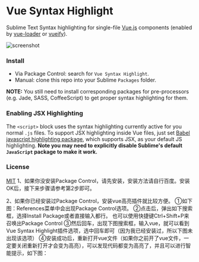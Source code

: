 # Vue Syntax Highlight

Sublime Text Syntax highlighting for single-file [Vue.js](http://vuejs.org) components (enabled by [vue-loader](https://github.com/vuejs/vue-loader) or [vueify](https://github.com/vuejs/vueify)).

![screenshot](https://cloud.githubusercontent.com/assets/499550/11458853/99ed23aa-9696-11e5-9bf6-43c706487aee.png)

### Install

- Via Package Control: search for `Vue Syntax Highlight`.
- Manual: clone this repo into your Sublime `Packages` folder.

**NOTE:** You still need to install corresponding packages for pre-processors (e.g. Jade, SASS, CoffeeScript) to get proper syntax highlighting for them.

### Enabling JSX Highlighting

The `<script>` block uses the syntax highlighting currently active for you normal `.js` files. To support JSX highlighting inside Vue files, just set [Babel javascript highlighting package](https://packagecontrol.io/packages/Babel), which supports JSX, as your default JS highlighting. **Note you may need to explicitly disable Sublime's default `JavaScript` package to make it work.**

### License

[MIT](http://opensource.org/licenses/MIT)
1、如果你没安装Package Control，请先安装，安装方法请自行百度。安装OK后，接下来步骤请参考第2步即可。

2、如果你已经安装过Package Control，安装vue高亮插件就比较方便。 
①如下图：References菜单中会出现Package Control选项。 
②点击后，弹出如下搜索框，选择Install Package或者直接输入都行。 
也可以使用快捷键Ctrl+Shift+P来召唤出Package Control 
③然后回车，出现下图搜索框，输入vue，就可以看到Vue Syntax Highlight插件选项，选中回车即可（因为我已经安装过，所以下图未出现该选项） 
④安装成功后，重新打开vue文件（如果你之前开了vue文件，一定要关闭重新打开才会变为高亮），可以发现代码都变为高亮了，并且可以进行智能提示，如下图： 
